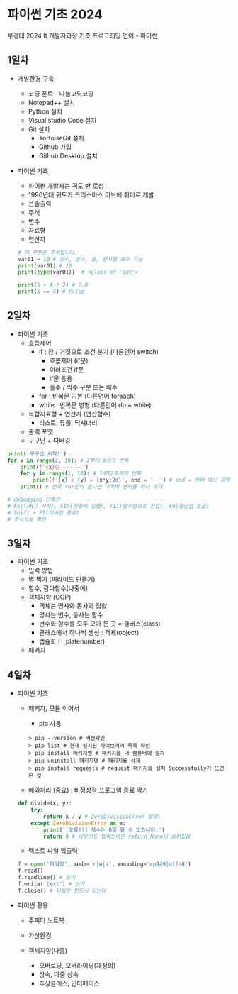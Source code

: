 # 파이썬 기초 2024
부경대 2024 It 개발자과정 기초 프로그래밍 언어 - 파이썬

## 1일차
- 개발환경 구축
   - 코딩 폰트 - 나눔고딕코딩
   - Notepad++ 설치
   - Python 설치
   - Visual studio Code 설치
   - Git 설치
       - TortoiseGit 설치
       - Github 가입
       - Github Desktop 설치

- 파이썬 기초
    - 파이썬 개발자는 귀도 반 로섬
    - 1990년대 귀도가 크리스마스 이브에 취미로 개발
    - 콘솔출력
    - 주석
    - 변수
    - 자료형
    - 연산자
     
    ```python
    # 이 부분은 주석입니다.
    var01 = 10 # 정수, 실수, 불, 문자열 모두 가능
    print(var01) # 10
    print(type(var01))  # <class of 'int'>

    print(5 + 4 / 2) # 7.0
    print(5 == 4) # False
    ```

## 2일차
- 파이썬 기초
    - 흐름제어
        - if : 참 / 거짓으로 조건 분기 (다른언어 switch)
            - 흐름제어 (if문)
            - 여러조건 if문
            - if문 응용
            - 홀수 / 짝수 구분 또는 배수
        - for : 반복문 기본 (다른언어 foreach)
        - while : 반복문 병형 (다른언어 do ~ while)
    - 복합자료형 + 연산자 (연산함수)
        - 리스트, 튜플, 딕셔너리
    - 출력 포맷
    - 구구단 + 디버깅

```python
print('구구단 시작!')
for x in range(2, 10): # 2부터 9까지 반복
    print(f'{x}단 ------')
    for y in range(1, 10): # 1부터 9까지 반복
        print(f'{x} x {y} = {x*y:2d}', end = '  ') # end = 엔터 대신 공백으로 변경
    print() # 안쪽 for문이 끝나면 마직막 엔터를 하나 추가

# debugging 단축키
# F5(디버그 시작), F10(한줄씩 실행), F11(함수안으로 진입), F9(중단점 토글)
# Shift + F5(디버깅 종료)
# 조사식을 확인
```

## 3일차
- 파이썬 기초
    - 입력 방법
    - 별 찍기 (피라미드 만들기)
    - 함수, 람다함수(나중에)
    - 객체지향 (OOP)
        - 객체는 명사와 동사의 집합
        - 명사는 변수, 동사는 함수
        - 변수와 함수를 모두 모아 둔 곳 = 클래스(class)
        - 클래스에서 하나씩 생성 : 객체(object)
        - 캡슐화 (__platenumber)
    - 패키지

## 4일차
- 파이썬 기초
    - 패키지, 모듈 이어서
        - pip 사용

        ```shell
        > pip --version # 버전확인
        > pip list # 현재 설치된 라이브러리 목록 확인
        > pip install 패키지명 # 패키지를 내 컴퓨터에 설치
        > pip uninstall 패키지명 # 패키지를 삭제
        > pip install requests # request 패키지를 설치 Successfully가 뜨면 된 것
        ```
    - 예외처리 (중요) : 비정상적 프로그램 종료 막기

    ```python
    def divide(x, y):
        try:
            return x / y # ZeroDivisionError 발생\
        except ZeroDivisionError as e:
            print('[오류!!] 제수는 0일 될 수 없습니다.')
            return 0 # 아무것도 입력안하면 return None이 숨어있음
    ```
    - 텍스트 파일 입출력

    ```python
    f = open('파일명', mode='r│w│a', encoding='cp949│utf-8')
    f.read()
    f.readline() # 읽기
    f.write('text') # 쓰기
    f.close() # 파일은 반드시 닫는다
    ```
- 파이썬 활용
    - 주피터 노트북













    - 가상환경
    - 객체지향(나중)
        - 오버로딩, 오버라이딩(재정의)
        - 상속, 다중 상속
        - 추상클래스, 인터페이스


